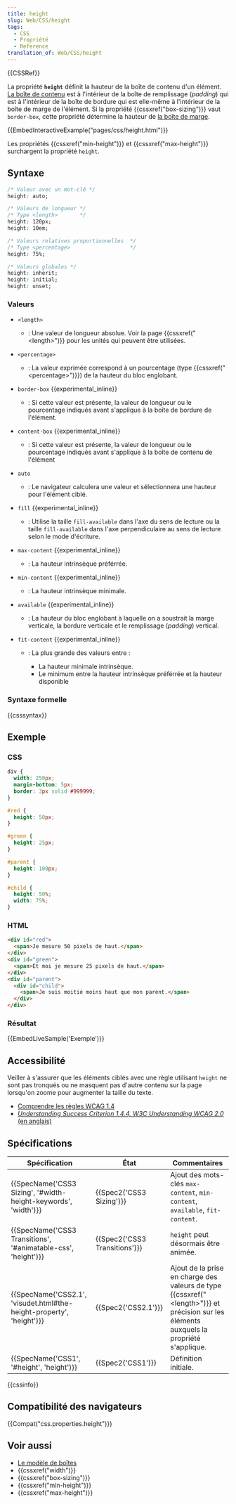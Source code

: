 ```yaml
---
title: height
slug: Web/CSS/height
tags:
  - CSS
  - Propriété
  - Reference
translation_of: Web/CSS/height
---
```

{{CSSRef}}

La propriété **`height`** définit la hauteur de la boîte de contenu d'un élément. [La boîte de contenu](/fr/docs/CSS/box_model#content) est à l'intérieur de la boîte de remplissage (_padding_) qui est à l'intérieur de la boîte de bordure qui est elle-même à l'intérieur de la boîte de marge de l'élément. Si la propriété {{cssxref("box-sizing")}} vaut `border-box`, cette propriété détermine la hauteur de [la boîte de marge](/fr/Apprendre/CSS/Introduction_à_CSS/Le_modèle_de_boîte#Les_propriétés_des_boîtes).

{{EmbedInteractiveExample("pages/css/height.html")}}

Les propriétés {{cssxref("min-height")}} et {{cssxref("max-height")}} surchargent la propriété `height`.

## Syntaxe

```css
/* Valeur avec un mot-clé */
height: auto;

/* Valeurs de longueur */
/* Type <length>       */
height: 120px;
height: 10em;

/* Valeurs relatives proportionnelles  */
/* Type <percentage>                   */
height: 75%;

/* Valeurs globales */
height: inherit;
height: initial;
height: unset;
```

### Valeurs

- `<length>`
  - : Une valeur de longueur absolue. Voir la page {{cssxref("&lt;length&gt;")}} pour les unités qui peuvent être utilisées.
- `<percentage>`
  - : La valeur exprimée correspond à un pourcentage (type {{cssxref("&lt;percentage&gt;")}}) de la hauteur du bloc englobant.
- `border-box` {{experimental_inline}}
  - : Si cette valeur est présente, la valeur de longueur ou le pourcentage indiqués avant s'applique à la boîte de bordure de l'élément.
- `content-box` {{experimental_inline}}
  - : Si cette valeur est présente, la valeur de longueur ou le pourcentage indiqués avant s'applique à la boîte de contenu de l'élément
- `auto`
  - : Le navigateur calculera une valeur et sélectionnera une hauteur pour l'élément ciblé.
- `fill` {{experimental_inline}}
  - : Utilise la taille `fill-available` dans l'axe du sens de lecture ou la taille `fill-available` dans l'axe perpendiculaire au sens de lecture selon le mode d'écriture.
- `max-content` {{experimental_inline}}
  - : La hauteur intrinsèque préférrée.
- `min-content` {{experimental_inline}}
  - : La hauteur intrinsèque minimale.
- `available` {{experimental_inline}}
  - : La hauteur du bloc englobant à laquelle on a soustrait la marge verticale, la bordure verticale et le remplissage (_padding_) vertical.
- `fit-content` {{experimental_inline}}

  - : La plus grande des valeurs entre :

    - La hauteur minimale intrinsèque.
    - Le minimum entre la hauteur intrinsèque préférrée et la hauteur disponible

### Syntaxe formelle

{{csssyntax}}

## Exemple

### CSS

```css
div {
  width: 250px;
  margin-bottom: 5px;
  border: 3px solid #999999;
}

#red {
  height: 50px;
}

#green {
  height: 25px;
}

#parent {
  height: 100px;
}

#child {
  height: 50%;
  width: 75%;
}
```

### HTML

```html
<div id="red">
  <span>Je mesure 50 pixels de haut.</span>
</div>
<div id="green">
  <span>Et moi je mesure 25 pixels de haut.</span>
</div>
<div id="parent">
  <div id="child">
    <span>Je suis moitié moins haut que mon parent.</span>
  </div>
</div>
```

### Résultat

{{EmbedLiveSample('Exemple')}}

## Accessibilité

Veiller à s'assurer que les éléments ciblés avec une règle utilisant `height` ne sont pas tronqués ou ne masquent pas d'autre contenu sur la page lorsqu'on zoome pour augmenter la taille du texte.

- [Comprendre les règles WCAG 1.4](/fr/docs/Web/Accessibility/Understanding_WCAG/Perceivable#Guideline_1.4_Make_it_easier_for_users_to_see_and_hear_content_including_separating_foreground_from_background)
- [_Understanding Success Criterion 1.4.4, W3C Understanding WCAG 2.0_ (en anglais)](https://www.w3.org/TR/UNDERSTANDING-WCAG20/visual-audio-contrast-scale.html)

## Spécifications

| Spécification                                                                                | État                                     | Commentaires                                                                                                                                             |
| -------------------------------------------------------------------------------------------- | ---------------------------------------- | -------------------------------------------------------------------------------------------------------------------------------------------------------- |
| {{SpecName('CSS3 Sizing', '#width-height-keywords', 'width')}}         | {{Spec2('CSS3 Sizing')}}         | Ajout des mots-clés `max-content`, `min-content`, `available`, `fit-content`.                                                                            |
| {{SpecName('CSS3 Transitions', '#animatable-css', 'height')}}             | {{Spec2('CSS3 Transitions')}} | `height` peut désormais être animée.                                                                                                                     |
| {{SpecName('CSS2.1', 'visudet.html#the-height-property', 'height')}} | {{Spec2('CSS2.1')}}                 | Ajout de la prise en charge des valeurs de type {{cssxref("&lt;length&gt;")}} et précision sur les éléments auxquels la propriété s'applique. |
| {{SpecName('CSS1', '#height', 'height')}}                                     | {{Spec2('CSS1')}}                 | Définition initiale.                                                                                                                                     |

{{cssinfo}}

## Compatibilité des navigateurs

{{Compat("css.properties.height")}}

## Voir aussi

- [Le modèle de boîtes](/fr/Apprendre/CSS/Les_bases/Le_modèle_de_boîte)
- {{cssxref("width")}}
- {{cssxref("box-sizing")}}
- {{cssxref("min-height")}}
- {{cssxref("max-height")}}
